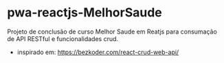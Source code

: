 # pwa-reactjs-MelhorSaude
Projeto de conclusão de curso Melhor Saude em Reatjs para consumação de API RESTful e funcionalidades crud. 

- inspirado em:
https://bezkoder.com/react-crud-web-api/